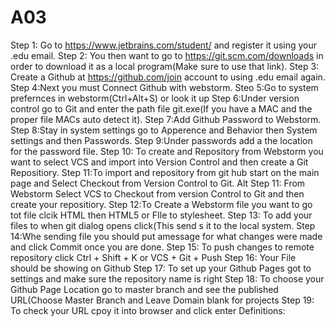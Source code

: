 # A03
Step 1: Go to https://www.jetbrains.com/student/ and register it using your .edu email.
Step 2: You then want to go to https://git.scm.com/downloads in order to download it as a local program(Make sure to use that link).
Step 3: Create a Github at https://github.com/join account to using .edu email again.
Step 4:Next you must Connect Github with webstorm.
Steo 5:Go to system prefernces in webstorm(Ctrl+Alt+S) or look it up
Step 6:Under version control go to Git and enter the path file git.exe(If you have a MAC and the proper file MACs auto detect it).
Step 7:Add Github Password to Webstorm.
Step 8:Stay in system settings go to Apperence and Behavior then System settings and then Passwords.
Step 9:Under passwords add a the location for the password file.
Step 10: To create and Repository from Webstorm you want to select VCS and import into Version Control and then create a Git Repositiory.
Step 11:To import and repository from git hub start on the main page and Select Checkout from Version Control to Git.
Alt Step 11: From Webstorm Select VCS to Checkout from version Control to Git and then create your repositiory.
Step 12:To Create a Webstorm file you want to go tot file clcik HTML then HTML5 or FIle to stylesheet.
Step 13: To add your files to when git dialog opens click(This send s it to the local system.
Step 14:Whe sending file you should put amessage for what changes were made and click Commit once you are done.
Step 15: To push changes to remote repository click Ctrl + Shift + K or VCS + Git + Push
Step 16: Your File should be showing on Github
Step 17: To set up your Github Pages got to settings and make sure the repository name is right
Step 18: To choose your Github Page Location go to master branch and see the published URL(Choose Master Branch and Leave Domain blank for projects
Step 19: To check your URL cpoy it into browser and click enter 
Definitions:
